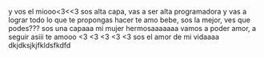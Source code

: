 y vos el miooo<3<<3
sos alta capa, vas a ser alta programadora y vas a lograr todo lo que te propongas hacer
te amo bebe, sos la mejor, ves que podes??? sos una capaaa mi mujer hermosaaaaaaa
vamos a poder amor, a seguir asiii te amooo <3 <3 <3 <3 <3 sos el amor de mi vidaaaa
dkjdksjkjfkldsfkdfd